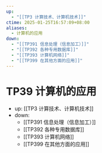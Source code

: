 ```yaml
---
up:
  - "[[TP3 计算技术、计算机技术]]"
ctime: 2025-01-25T16:57:09+08:00
aliases:
  - 计算机的应用
down:
  - "[[TP391 信息处理（信息加工）]]"
  - "[[TP392 各种专用数据库]]"
  - "[[TP393 计算机网络]]"
  - "[[TP399 在其他方面的应用]]"
---
```


# TP39 计算机的应用

- up: [[TP3 计算技术、计算机技术]]
- down:	
	- [[TP391 信息处理（信息加工）]]
	- [[TP392 各种专用数据库]]
	- [[TP393 计算机网络]]
	- [[TP399 在其他方面的应用]]
	
